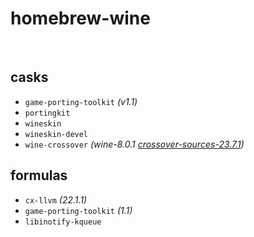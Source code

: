 # homebrew-wine

<br>

## casks
- `game-porting-toolkit` *(v1.1)*
- `portingkit`
- `wineskin`
- `wineskin-devel`
- `wine-crossover`     *(wine-8.0.1 [crossover-sources-23.7.1](https://media.codeweavers.com/pub/crossover/source/crossover-sources-23.7.1.tar.gz))*

## formulas
- `cx-llvm` *(22.1.1)*
- `game-porting-toolkit` *(1.1)*
- `libinotify-kqueue`
